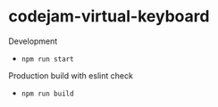 # codejam-virtual-keyboard

Development  
- `npm run start`

Production build with eslint check
- `npm run build`
